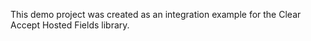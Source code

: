 This demo project was created as an integration example for the Clear Accept Hosted Fields library.
